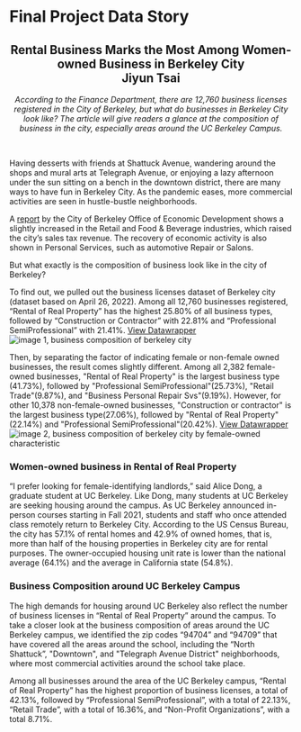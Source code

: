 # Final Project Data Story

<h2 align="center">Rental Business Marks the Most Among Women-owned Business in Berkeley City<br/>
  Jiyun Tsai</h2>

<p align="center"><i>According to the Finance Department, there are 12,760 business licenses registered in the City of Berkeley, but what do businesses in Berkeley City look like? The article will give readers a glance at the composition of business in the city, especially areas around the UC Berkeley Campus.</i></p><br/>

Having desserts with friends at Shattuck Avenue, wandering around the shops and mural arts at Telegraph Avenue, or enjoying a lazy afternoon under the sun sitting on a bench in the downtown district, there are many ways to have fun in Berkeley City. As the pandemic eases, more commercial activities are seen in hustle-bustle neighborhoods. <br/>

A [report](https://berkeleyca.gov/doing-business/economic-development/economic-dashboards-and-reports) by the City of Berkeley Office of Economic Development shows a slightly increased in the Retail and Food & Beverage industries, which raised the city’s sales tax revenue. The recovery of economic activity is also shown in Personal Services, such as automotive Repair or Salons. <br/>

But what exactly is the composition of business look like in the city of Berkeley? <br/>

To find out, we pulled out the business licenses dataset of Berkeley city (dataset based on April 26, 2022). Among all 12,760 businesses registered, “Rental of Real Property” has the highest 25.80% of all business types, followed by “Construction or Contractor” with 22.81% and “Professional SemiProfessional” with 21.41%. [View Datawrapper](https://www.datawrapper.de/_/IeGis/) <br/>
![image 1, business composition of berkeley city](https://github.com/jiyuntsai/JOURN_296-Data-Journalism/blob/main/fps-business-composition.png) <br/>

Then, by separating the factor of indicating female or non-female owned businesses, the result comes slightly different. Among all 2,382 female-owned businesses, "Rental of Real Property" is the largest business type (41.73%), followed by "Professional SemiProfessional"(25.73%), "Retail Trade"(9.87%), and "Business Personal Repair Svs"(9.19%). However, for other 10,378 non-female-owned businesses, "Construction or contractor" is the largest business type(27.06%), followed by "Rental of Real Property"(22.14%) and "Professional SemiProfessional"(20.42%). [View Datawrapper](https://www.datawrapper.de/_/I5K9x/) <br/>
![image 2, business composition of berkeley city by female-owned characteristic](https://github.com/jiyuntsai/JOURN_296-Data-Journalism/blob/main/fps-business-composition-female-owned.png) <br/>

### Women-owned business in Rental of Real Property

“I prefer looking for female-identifying landlords,” said Alice Dong, a graduate student at UC Berkeley. Like Dong, many students at UC Berkeley are seeking housing around the campus. As  UC Berkeley announced in-person courses starting in Fall 2021, students and staff who once attended class remotely return to Berkeley City. According to the US Census Bureau, the city has 57.1% of rental homes and 42.9% of owned homes, that is, more than half of the housing properties in Berkeley city are for rental purposes. The owner-occupied housing unit rate is lower than the national average (64.1%) and the average in California state (54.8%). <br/>

### Business Composition around UC Berkeley Campus

The high demands for housing around UC Berkeley also reflect the number of business licenses in “Rental of Real Property” around the campus. To take a closer look at the business composition of areas around the UC Berkeley campus, we identified the zip codes “94704” and “94709” that have covered all the areas around the school, including the “North Shattuck”, "Downtown", and "Telegraph Avenue District" neighborhoods, where most commercial activities around the school take place. <br/>

Among all businesses around the area of the UC Berkeley campus, “Rental of Real Property” has the highest proportion of business licenses, a total of 42.13%, followed by “Professional SemiProfessional”, with a total of 22.13%, “Retail Trade”, with a total of 16.36%, and “Non-Profit Organizations”, with a total 8.71%. <br/>
